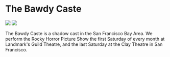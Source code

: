 # The Bawdy Caste

![](https://img.shields.io/website/https/bawdycaste.com.svg?down_color=red&down_message=offline&up_color=green&up_message=online)
![](https://img.shields.io/maintenance/yes/2019.svg)

The Bawdy Caste is a shadow cast in the San Francisco Bay Area. We perform the Rocky Horror Picture Show the first Saturday of every month at Landmark's Guild Theatre, and the last Saturday at the Clay Theatre in San Francisco.
